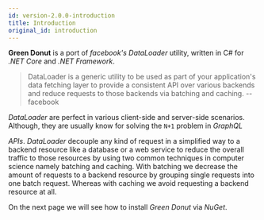 ```yaml
---
id: version-2.0.0-introduction
title: Introduction
original_id: introduction
---
```


**Green Donut** is a port of _facebook's_ _DataLoader_ utility, written in C#
for _.NET Core_ and _.NET Framework_.

> DataLoader is a generic utility to be used as part of your application's data
> fetching layer to provide a consistent API over various backends and reduce
> requests to those backends via batching and caching. -- facebook

_DataLoader_ are perfect in various client-side and server-side scenarios.
Although, they are usually know for solving the `N+1` problem in *GraphQL*

_APIs_. _DataLoader_ decouple any kind of request in a simplified way to a
backend resource like a database or a web service to reduce the overall traffic
to those resources by using two common techniques in computer science namely
batching and caching. With batching we decrease the amount of requests to a
backend resource by grouping single requests into one batch request. Whereas
with caching we avoid requesting a backend resource at all.

On the next page we will see how to install _Green Donut_ via _NuGet_.
